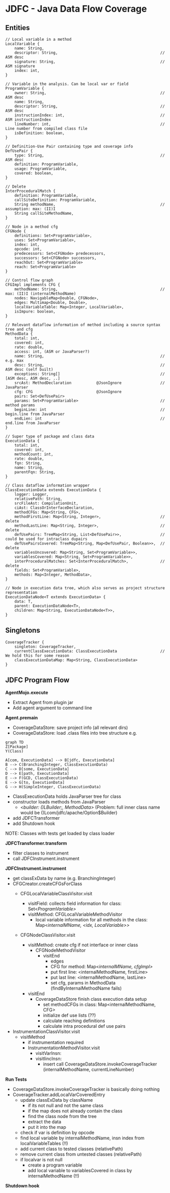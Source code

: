 # JDFC - Java Data Flow Coverage

## Entities
```
// Local variable in a method
LocalVariable {
    name: String,
    descriptor: String,                                             // ASM desc
    signature: String,                                              // ASM signature
    index: int,
}

// Variable in the analysis. Can be local var or field
ProgramVariable {
    owner: String,                                                  // ASM desc
    name: String,
    descriptor: String,                                             // ASM desc
    instructionIndex: int,                                          // ASM instructionIndex
    lineNumber: int,                                                // Line number from compiled class file
    isDefinition: boolean,
}

// Definition-Use Pair containing type and coverage info
DefUsePair {
    type: String,                                                   // ASM desc
    definition: ProgramVariable,
    usage: ProgramVariable,
    covered: boolean,
}

// Delete
InterProceduralMatch {
    definition: ProgramVariable,
    callSiteDefinition: ProgramVariable,
    String methodName,                                              // assumption: max: (II)I
    String callSiteMethodName,
}

// Node in a method cfg
CFGNode {
    definitions: Set<ProgramVariable>,
    uses: Set<ProgramVariable>,
    index: int,
    opcode: int,
    predecessors: Set<CFGNode> predecessors,
    successors: Set<CFGNode> successors,
    reachOut: Set<ProgramVariable>
    reach: Set<ProgramVariable>
}

// Control flow graph
CFGImpl implements CFG {
    methodName: String,                                             // max: (II)I (internalMethodName)
    nodes: NavigableMap<Double, CFGNode>,
    edges: Multimap<Double, Double>,
    localVariableTable: Map<Integer, LocalVariable>,
    isImpure: boolean,
}

// Relevant dataflow information of method including a source syntax tree and cfg
MethodData {
    total: int,
    covered: int,
    rate: double,
    access: int, (ASM or JavaParser?)
    name: String,                                                   // e.g. max
    desc: String,                                                   // ASM desc (self built)
    exceptions: String[]                                            // [ASM desc, ASM desc, ..]
    srcAst: MethodDeclaration           @JsonIgnore                 // JavaParser
    cfg: CFG                            @JsonIgnore
    pairs: Set<DefUsePair>
    params: Set<ProgramVariable>                                    // method params
    beginLine: int                                                  // begin.line from JavaParser
    endLien: int                                                    // end.line from JavaParser
}

// Super type of package and class data
ExecutionData {
    total: int,
    covered: int,
    methodCount: int,
    rate: double,
    fqn: String,
    name: String,
    parentFqn: String,
}

// Class dataflow information wrapper
ClassExecutionData extends ExecutionData {
    logger: Logger,
    relativePath: String,
    srcFileAst: CompilationUnit,
    ciAst: ClassOrInterfaceDeclaration,
    methodCFGs: Map<String, CFG>,
    methodFirstLine: Map<String, Integer>,                          // delete
    methodLastLine: Map<String, Integer>,                           // delete
    defUsePairs: TreeMap<String, List<DefUsePair>>,                 // could be used for intraclass dupairs
    defUsePairsCovered: TreeMap<String, Map<DefUsePair, Boolean>>,  // delete
    variablesUncovered: Map<String, Set<ProgramVariable>>,
    variablesCovered: Map<String, Set<ProgramVariable>>,
    interProceduralMatches: Set<InterProceduralMatch>,              // delete
    fields: Set<ProgramVariable>,
    methods: Map<Integer, MethodData>,
}

// Node in execution data tree, which also serves as project structure representation
ExecutionDataNode<T extends ExecutionData> {
    data: T,
    parent: ExecutionDataNode<T>,
    children: Map<String, ExecutionDataNode<T>>,
}
```

## Singletons
```
CoverageTracker {
    singleton: CoverageTracker,
    currentClassExecutionData: ClassExecutionData                   // We hold this for some reason
    classExecutionDataMap: Map<String, ClassExecutionData>
}
```


## JDFC Program Flow
**AgentMojo.execute**
- Extract Agent from plugin jar
- Add agent argument to command line

**Agent.premain**
- CoverageDataStore: save project info (all relevant dirs)
- CoverageDataStore: load .class files into tree structure e.g.
```mermaid
graph TD
Z[Package]
Y(Class)

A[com, ExecutionData] --> B[jdfc, ExecutionData]
B --> C(BranchingInteger, ClassExecutionData)
C --> D[some, ExecutionData]
D --> E[path, ExecutionData]
E --> F(GCD, ClassExecutionData)
E --> G[to, ExecutionData]
G --> H(SimpleInteger, ClassExecutionData)
```
- ClassExecutionData holds JavaParser tree for class
- constructor loads methods from JavaParser
    - <*builder: ()LBuilder;, MethodData>* (Problem: full inner class name would be ()Lcom/jdfc/apache/Option$Builder)
- add JDFCTransformer
- add Shutdown hook

NOTE: Classes with tests get loaded by class loader

**JDFCTransformer.transform**
- filter classes to instrument
- call JDFCInstrument.instrument

**JDFCInstrument.instrument**
- get classExData by name (e.g. BranchingInteger)
- CFGCreator.createCFGsForClass
    - CFGLocalVariableClassVisitor.visit
        - visitField: collects field information for class: Set<*ProgramVariable>*
        - visitMethod: CFGLocalVariableMethodVisitor
            - local variable information for all methods in the class: Map<*internalMName, <idx, LocalVariable>>*

    - CFGNodeClassVisitor.visit
        - visitMethod: create cfg if not interface or inner class
            - CFGNodeMethodVisitor
                - visitEnd
                    - edges
                    - CFG for method: Map<*internalMName, cfgImpl>*
                    - put first line: <internalMethodName, firstLine>
                    - put last line: <internalMethodName, lastLine>
                    - set cfg, params in MethodData (findByInternalMethodName fails)
        - visitEnd
            - CoverageDataStore finish class execution data setup
                - set methodCFGs in class: Map<internalMethodName, CFG>
                - initialize def use lists (??)
                - calculate reaching definitions
                - calculate intra procedural def use pairs
- InstrumentationClassVisitor.visit
    - visitMethod
        - if instrumentation required
        - InstrumentationMethodVisitor.visit
            - visitVarInsn:
            - visitIincInsn:
                - insert call CoverageDataStore.invokeCoverageTracker (internalMethodName, currentLineNumber)

**Run Tests**
- CoverageDataStore.invokeCoverageTracker is basically doing nothing
- CoverageTracker.addLocalVarCoveredEntry
    - update classExData by className
        - if its not null and not the same class
        - if the map does not already contain the class
        - find the class node from the tree
        - extract the data
        - put it into the map
    - check if var is definition by opcode
    - find local variable by internalMethodName, insn index from localVariableTables (!!)
    - add current class to tested classes (relativePath)
    - remove current class from untested classes (relativePath)
    - if localvar is not null
        - create a program variable
        - add local variable to variablesCovered in class by internalMethodName (!!)

**Shutdown hook**


